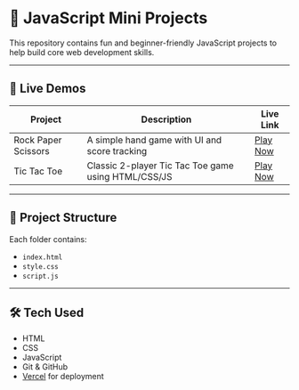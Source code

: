 # 🧠 JavaScript Mini Projects

This repository contains fun and beginner-friendly JavaScript projects to help build core web development skills.

---

## 🚀 Live Demos

| Project         | Description                        | Live Link |
|----------------|------------------------------------|-----------|
| Rock Paper Scissors | A simple hand game with UI and score tracking | [Play Now](https://rock-paper-scissor-nu-three.vercel.app/) |
| Tic Tac Toe         | Classic 2-player Tic Tac Toe game using HTML/CSS/JS | [Play Now](https://tic-tac-toe-puce-delta-16.vercel.app/) |

---

## 📁 Project Structure


Each folder contains:
- `index.html`
- `style.css`
- `script.js`

---

## 🛠️ Tech Used

- HTML
- CSS
- JavaScript
- Git & GitHub
- [Vercel](https://vercel.com/) for deployment

